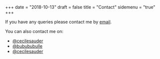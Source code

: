 +++
date = "2018-10-13"
draft = false
title = "Contact"
sidemenu = "true"
+++

If you have any queries please contact me by <a href="mailto:cecile.sauder@gmail.com">email</a>.

You can also contact me on:

<ul class="fa-ul">
  <li>
    <a href="https://twitter.com/cecilesauder" target="_blank"><i class="fa fa-twitter-square fa-lg"></i>@cecilesauder</a>
  </li>
  <li>
    <a href="https://instagram.com/bubububulle" target="_blank"><i class="fa fa-instagram fa-lg"></i>@bubububulle</a>
  </li>
  <li>
    <a href="https://github.com/cecilesauder" target="_blank"><i class="fa fa-github-square fa-lg"></i>@cecilesauder</a>
  </li>
</ul>
